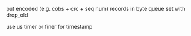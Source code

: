put encoded (e.g. cobs + crc + seq num) records in byte queue set with drop_old

use us timer or finer for timestamp